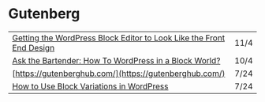 # Gutenberg

|  |  |
| :--- | :--- |
| [Getting the WordPress Block Editor to Look Like the Front End Design](https://css-tricks.com/getting-the-wordpress-block-editor-to-look-like-the-front-end-design/) | 11/4 |
| [Ask the Bartender: How To WordPress in a Block World?](https://wptavern.com/ask-the-bartender-how-to-wordpress-in-a-block-world) | 10/4 |
| [https://gutenberghub.com/](https://gutenberghub.com/) | 7/24 |
| [How to Use Block Variations in WordPress](https://css-tricks.com/how-to-use-block-variations-in-wordpress/) | 7/24 |

